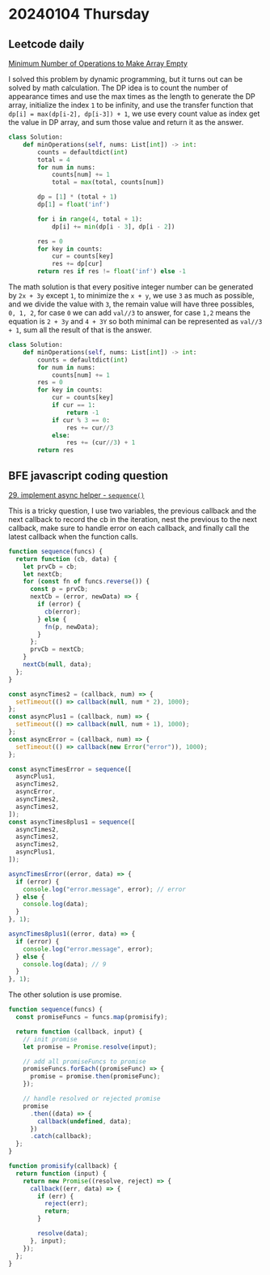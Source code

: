 # 20240104 Thursday

## Leetcode daily

[Minimum Number of Operations to Make Array Empty](https://leetcode.com/problems/minimum-number-of-operations-to-make-array-empty/?envType=daily-question&envId=2024-01-04)

I solved this problem by dynamic programming, but it turns out can be solved by math calculation.
The DP idea is to count the number of appearance times and use the max times as the length to generate the DP array, initialize the index `1` to be infinity, and use the transfer function that `dp[i] = max(dp[i-2], dp[i-3]) + 1`, we use every count value as index get the value in DP array, and sum those value and return it as the answer.

```py
class Solution:
    def minOperations(self, nums: List[int]) -> int:
        counts = defaultdict(int)
        total = 4
        for num in nums:
            counts[num] += 1
            total = max(total, counts[num])

        dp = [1] * (total + 1)
        dp[1] = float('inf')

        for i in range(4, total + 1):
            dp[i] += min(dp[i - 3], dp[i - 2])

        res = 0
        for key in counts:
            cur = counts[key]
            res += dp[cur]
        return res if res != float('inf') else -1
```

The math solution is that every positive integer number can be generated by `2x + 3y` except `1`, to minimize the `x + y`, we use `3` as much as possible, and we divide the value with `3`, the remain value will have three possibles, `0, 1, 2`, for case `0` we can add `val//3` to answer, for case `1,2` means the equation is `2 + 3y` and `4 + 3Y` so both minimal can be represented as `val//3 + 1`, sum all the result of that is the answer.

```py
class Solution:
    def minOperations(self, nums: List[int]) -> int:
        counts = defaultdict(int)
        for num in nums:
            counts[num] += 1
        res = 0
        for key in counts:
            cur = counts[key]
            if cur == 1:
                return -1
            if cur % 3 == 0:
                res += cur//3
            else:
                res += (cur//3) + 1
        return res
```

## BFE javascript coding question

[29. implement async helper - `sequence()`](https://bigfrontend.dev/problem/implement-async-helper-sequence)

This is a tricky question, I use two variables, the previous callback and the next callback to record the cb in the iteration, nest the previous to the next callback, make sure to handle error on each callback, and finally call the latest callback when the function calls.

```js
function sequence(funcs) {
  return function (cb, data) {
    let prvCb = cb;
    let nextCb;
    for (const fn of funcs.reverse()) {
      const p = prvCb;
      nextCb = (error, newData) => {
        if (error) {
          cb(error);
        } else {
          fn(p, newData);
        }
      };
      prvCb = nextCb;
    }
    nextCb(null, data);
  };
}

const asyncTimes2 = (callback, num) => {
  setTimeout(() => callback(null, num * 2), 1000);
};
const asyncPlus1 = (callback, num) => {
  setTimeout(() => callback(null, num + 1), 1000);
};
const asyncError = (callback, num) => {
  setTimeout(() => callback(new Error("error")), 1000);
};

const asyncTimesError = sequence([
  asyncPlus1,
  asyncTimes2,
  asyncError,
  asyncTimes2,
  asyncTimes2,
]);
const asyncTimes8plus1 = sequence([
  asyncTimes2,
  asyncTimes2,
  asyncTimes2,
  asyncPlus1,
]);

asyncTimesError((error, data) => {
  if (error) {
    console.log("error.message", error); // error
  } else {
    console.log(data);
  }
}, 1);

asyncTimes8plus1((error, data) => {
  if (error) {
    console.log("error.message", error);
  } else {
    console.log(data); // 9
  }
}, 1);
```

The other solution is use promise.

```js
function sequence(funcs) {
  const promiseFuncs = funcs.map(promisify);

  return function (callback, input) {
    // init promise
    let promise = Promise.resolve(input);

    // add all promiseFuncs to promise
    promiseFuncs.forEach((promiseFunc) => {
      promise = promise.then(promiseFunc);
    });

    // handle resolved or rejected promise
    promise
      .then((data) => {
        callback(undefined, data);
      })
      .catch(callback);
  };
}

function promisify(callback) {
  return function (input) {
    return new Promise((resolve, reject) => {
      callback((err, data) => {
        if (err) {
          reject(err);
          return;
        }

        resolve(data);
      }, input);
    });
  };
}
```
